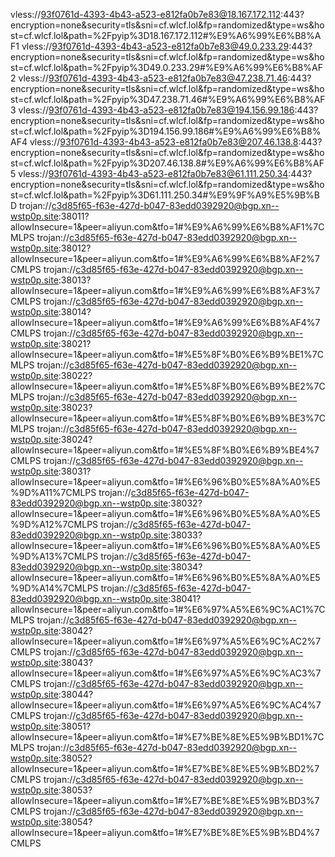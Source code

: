 vless://93f0761d-4393-4b43-a523-e812fa0b7e83@18.167.172.112:443?encryption=none&security=tls&sni=cf.wlcf.lol&fp=randomized&type=ws&host=cf.wlcf.lol&path=%2Fpyip%3D18.167.172.112#%E9%A6%99%E6%B8%AF1
vless://93f0761d-4393-4b43-a523-e812fa0b7e83@49.0.233.29:443?encryption=none&security=tls&sni=cf.wlcf.lol&fp=randomized&type=ws&host=cf.wlcf.lol&path=%2Fpyip%3D49.0.233.29#%E9%A6%99%E6%B8%AF2
vless://93f0761d-4393-4b43-a523-e812fa0b7e83@47.238.71.46:443?encryption=none&security=tls&sni=cf.wlcf.lol&fp=randomized&type=ws&host=cf.wlcf.lol&path=%2Fpyip%3D47.238.71.46#%E9%A6%99%E6%B8%AF3
vless://93f0761d-4393-4b43-a523-e812fa0b7e83@194.156.99.186:443?encryption=none&security=tls&sni=cf.wlcf.lol&fp=randomized&type=ws&host=cf.wlcf.lol&path=%2Fpyip%3D194.156.99.186#%E9%A6%99%E6%B8%AF4
vless://93f0761d-4393-4b43-a523-e812fa0b7e83@207.46.138.8:443?encryption=none&security=tls&sni=cf.wlcf.lol&fp=randomized&type=ws&host=cf.wlcf.lol&path=%2Fpyip%3D207.46.138.8#%E9%A6%99%E6%B8%AF5
vless://93f0761d-4393-4b43-a523-e812fa0b7e83@61.111.250.34:443?encryption=none&security=tls&sni=cf.wlcf.lol&fp=randomized&type=ws&host=cf.wlcf.lol&path=%2Fpyip%3D61.111.250.34#%E9%9F%A9%E5%9B%BD
trojan://c3d85f65-f63e-427d-b047-83edd0392920@bgp.xn--wstp0p.site:38011?allowInsecure=1&peer=aliyun.com&tfo=1#%E9%A6%99%E6%B8%AF1%7CMLPS
trojan://c3d85f65-f63e-427d-b047-83edd0392920@bgp.xn--wstp0p.site:38012?allowInsecure=1&peer=aliyun.com&tfo=1#%E9%A6%99%E6%B8%AF2%7CMLPS
trojan://c3d85f65-f63e-427d-b047-83edd0392920@bgp.xn--wstp0p.site:38013?allowInsecure=1&peer=aliyun.com&tfo=1#%E9%A6%99%E6%B8%AF3%7CMLPS
trojan://c3d85f65-f63e-427d-b047-83edd0392920@bgp.xn--wstp0p.site:38014?allowInsecure=1&peer=aliyun.com&tfo=1#%E9%A6%99%E6%B8%AF4%7CMLPS
trojan://c3d85f65-f63e-427d-b047-83edd0392920@bgp.xn--wstp0p.site:38021?allowInsecure=1&peer=aliyun.com&tfo=1#%E5%8F%B0%E6%B9%BE1%7CMLPS
trojan://c3d85f65-f63e-427d-b047-83edd0392920@bgp.xn--wstp0p.site:38022?allowInsecure=1&peer=aliyun.com&tfo=1#%E5%8F%B0%E6%B9%BE2%7CMLPS
trojan://c3d85f65-f63e-427d-b047-83edd0392920@bgp.xn--wstp0p.site:38023?allowInsecure=1&peer=aliyun.com&tfo=1#%E5%8F%B0%E6%B9%BE3%7CMLPS
trojan://c3d85f65-f63e-427d-b047-83edd0392920@bgp.xn--wstp0p.site:38024?allowInsecure=1&peer=aliyun.com&tfo=1#%E5%8F%B0%E6%B9%BE4%7CMLPS
trojan://c3d85f65-f63e-427d-b047-83edd0392920@bgp.xn--wstp0p.site:38031?allowInsecure=1&peer=aliyun.com&tfo=1#%E6%96%B0%E5%8A%A0%E5%9D%A11%7CMLPS
trojan://c3d85f65-f63e-427d-b047-83edd0392920@bgp.xn--wstp0p.site:38032?allowInsecure=1&peer=aliyun.com&tfo=1#%E6%96%B0%E5%8A%A0%E5%9D%A12%7CMLPS
trojan://c3d85f65-f63e-427d-b047-83edd0392920@bgp.xn--wstp0p.site:38033?allowInsecure=1&peer=aliyun.com&tfo=1#%E6%96%B0%E5%8A%A0%E5%9D%A13%7CMLPS
trojan://c3d85f65-f63e-427d-b047-83edd0392920@bgp.xn--wstp0p.site:38034?allowInsecure=1&peer=aliyun.com&tfo=1#%E6%96%B0%E5%8A%A0%E5%9D%A14%7CMLPS
trojan://c3d85f65-f63e-427d-b047-83edd0392920@bgp.xn--wstp0p.site:38041?allowInsecure=1&peer=aliyun.com&tfo=1#%E6%97%A5%E6%9C%AC1%7CMLPS
trojan://c3d85f65-f63e-427d-b047-83edd0392920@bgp.xn--wstp0p.site:38042?allowInsecure=1&peer=aliyun.com&tfo=1#%E6%97%A5%E6%9C%AC2%7CMLPS
trojan://c3d85f65-f63e-427d-b047-83edd0392920@bgp.xn--wstp0p.site:38043?allowInsecure=1&peer=aliyun.com&tfo=1#%E6%97%A5%E6%9C%AC3%7CMLPS
trojan://c3d85f65-f63e-427d-b047-83edd0392920@bgp.xn--wstp0p.site:38044?allowInsecure=1&peer=aliyun.com&tfo=1#%E6%97%A5%E6%9C%AC4%7CMLPS
trojan://c3d85f65-f63e-427d-b047-83edd0392920@bgp.xn--wstp0p.site:38051?allowInsecure=1&peer=aliyun.com&tfo=1#%E7%BE%8E%E5%9B%BD1%7CMLPS
trojan://c3d85f65-f63e-427d-b047-83edd0392920@bgp.xn--wstp0p.site:38052?allowInsecure=1&peer=aliyun.com&tfo=1#%E7%BE%8E%E5%9B%BD2%7CMLPS
trojan://c3d85f65-f63e-427d-b047-83edd0392920@bgp.xn--wstp0p.site:38053?allowInsecure=1&peer=aliyun.com&tfo=1#%E7%BE%8E%E5%9B%BD3%7CMLPS
trojan://c3d85f65-f63e-427d-b047-83edd0392920@bgp.xn--wstp0p.site:38054?allowInsecure=1&peer=aliyun.com&tfo=1#%E7%BE%8E%E5%9B%BD4%7CMLPS